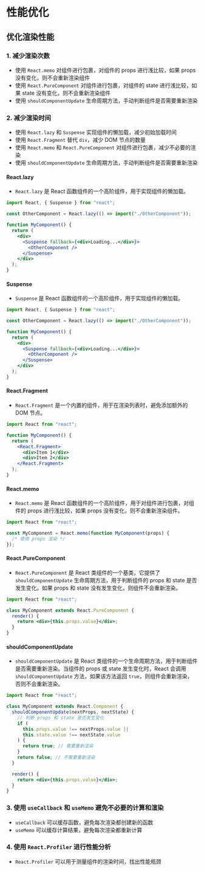 # 性能优化

## 优化渲染性能

### 1. 减少渲染次数

- 使用 `React.memo` 对组件进行包裹，对组件的 props 进行浅比较，如果 props 没有变化，则不会重新渲染组件
- 使用 `React.PureComponent` 对组件进行包裹，对组件的 state 进行浅比较，如果 state 没有变化，则不会重新渲染组件
- 使用 `shouldComponentUpdate` 生命周期方法，手动判断组件是否需要重新渲染

### 2. 减少渲染时间

- 使用 `React.lazy` 和 `Suspense` 实现组件的懒加载，减少初始加载时间
- 使用 `React.Fragment` 替代 `div`，减少 DOM 节点的数量
- 使用 `React.memo` 和 `React.PureComponent` 对组件进行包裹，减少不必要的渲染
- 使用 `shouldComponentUpdate` 生命周期方法，手动判断组件是否需要重新渲染

#### React.lazy

- `React.lazy` 是 React 函数组件的一个高阶组件，用于实现组件的懒加载。

```jsx
import React, { Suspense } from "react";

const OtherComponent = React.lazy(() => import("./OtherComponent"));

function MyComponent() {
  return (
    <div>
      <Suspense fallback={<div>Loading...</div>}>
        <OtherComponent />
      </Suspense>
    </div>
  );
}
```

#### Suspense

- `Suspense` 是 React 函数组件的一个高阶组件，用于实现组件的懒加载。

```jsx
import React, { Suspense } from "react";

const OtherComponent = React.lazy(() => import("./OtherComponent"));

function MyComponent() {
  return (
    <div>
      <Suspense fallback={<div>Loading...</div>}>
        <OtherComponent />
      </Suspense>
    </div>
  );
}
```

#### React.Fragment

- `React.Fragment` 是一个内置的组件，用于在渲染列表时，避免添加额外的 DOM 节点。

```jsx
import React from "react";

function MyComponent() {
  return (
    <React.Fragment>
      <div>Item 1</div>
      <div>Item 2</div>
    </React.Fragment>
  );
}
```

#### React.memo

- `React.memo` 是 React 函数组件的一个高阶组件，用于对组件进行包裹，对组件的 props 进行浅比较，如果 props 没有变化，则不会重新渲染组件。

```jsx
import React from "react";

const MyComponent = React.memo(function MyComponent(props) {
  /* 使用 props 渲染 */
});
```

#### React.PureComponent

- `React.PureComponent` 是 React 类组件的一个基类，它提供了 `shouldComponentUpdate` 生命周期方法，用于判断组件的 props 和 state 是否发生变化。如果 props 和 state 没有发生变化，则组件不会重新渲染。

```jsx
import React from "react";

class MyComponent extends React.PureComponent {
  render() {
    return <div>{this.props.value}</div>;
  }
}
```

#### shouldComponentUpdate

- `shouldComponentUpdate` 是 React 类组件的一个生命周期方法，用于判断组件是否需要重新渲染。当组件的 props 或 state 发生变化时，React 会调用 `shouldComponentUpdate` 方法，如果该方法返回 `true`，则组件会重新渲染，否则不会重新渲染。

```jsx
import React from "react";

class MyComponent extends React.Component {
  shouldComponentUpdate(nextProps, nextState) {
    // 判断 props 和 state 是否发生变化
    if (
      this.props.value !== nextProps.value ||
      this.state.value !== nextState.value
    ) {
      return true; // 需要重新渲染
    }
    return false; // 不需要重新渲染
  }

  render() {
    return <div>{this.props.value}</div>;
  }
}
```

### 3. 使用 `useCallback` 和 `useMemo` 避免不必要的计算和渲染

- `useCallback` 可以缓存函数，避免每次渲染都创建新的函数
- `useMemo` 可以缓存计算结果，避免每次渲染都重新计算

### 4. 使用 `React.Profiler` 进行性能分析

- `React.Profiler` 可以用于测量组件的渲染时间，找出性能瓶颈

